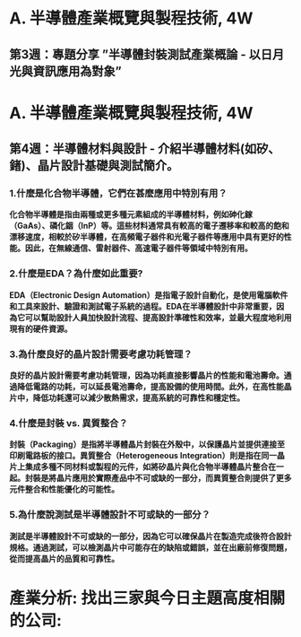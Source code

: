 # A. 半導體產業概覽與製程技術, 4W
## 第3週：專題分享 ”半導體封裝測試產業概論 - 以日月光與資訊應用為對象”

# A. 半導體產業概覽與製程技術, 4W
## 第4週：半導體材料與設計 - 介紹半導體材料(如矽、鍺)、晶片設計基礎與測試簡介。

### 1.什麼是化合物半導體，它們在甚麼應用中特別有用？

**化合物半導體是指由兩種或更多種元素組成的半導體材料，例如砷化鎵（GaAs）、磷化銦（InP）等。這些材料通常具有較高的電子遷移率和較高的飽和漂移速度，相較於矽半導體，在高頻電子器件和光電子器件等應用中具有更好的性能。因此，在無線通信、雷射器件、高速電子器件等領域中特別有用。**

### 2.什麼是EDA？為什麼如此重要?

**EDA（Electronic Design Automation）是指電子設計自動化，是使用電腦軟件和工具來設計、驗證和測試電子系統的過程。EDA在半導體設計中非常重要，因為它可以幫助設計人員加快設計流程、提高設計準確性和效率，並最大程度地利用現有的硬件資源。**

### 3.為什麼良好的晶片設計需要考慮功耗管理？

**良好的晶片設計需要考慮功耗管理，因為功耗直接影響晶片的性能和電池壽命。通過降低電路的功耗，可以延長電池壽命，提高設備的使用時間。此外，在高性能晶片中，降低功耗還可以減少散熱需求，提高系統的可靠性和穩定性。**

### 4.什麼是封裝 vs. 異質整合？

**封裝（Packaging）是指將半導體晶片封裝在外殼中，以保護晶片並提供連接至印刷電路板的接口。異質整合（Heterogeneous Integration）則是指在同一晶片上集成多種不同材料或製程的元件，如將矽晶片與化合物半導體晶片整合在一起。封裝是將晶片應用於實際產品中不可或缺的一部分，而異質整合則提供了更多元件整合和性能優化的可能性。**

### 5.為什麼說測試是半導體設計不可或缺的一部分？

**測試是半導體設計不可或缺的一部分，因為它可以確保晶片在製造完成後符合設計規格。通過測試，可以檢測晶片中可能存在的缺陷或錯誤，並在出廠前修復問題，從而提高晶片的品質和可靠性。**

# 產業分析: 找出三家與今日主題高度相關的公司:
